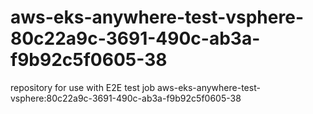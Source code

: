 # aws-eks-anywhere-test-vsphere-80c22a9c-3691-490c-ab3a-f9b92c5f0605-38
repository for use with E2E test job aws-eks-anywhere-test-vsphere:80c22a9c-3691-490c-ab3a-f9b92c5f0605-38
